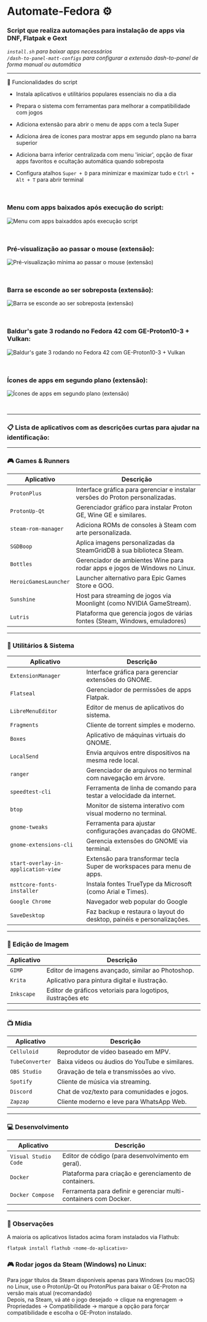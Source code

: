 # Automate-Fedora ⚙️
### Script que realiza automações para instalação de apps via DNF, Flatpak e Gext  

*`install.sh` para baixar apps necessários*  
*`/dash-to-panel-matt-configs` para configurar a extensão dash-to-panel de forma manual ou automática*  

---

🔧 Funcionalidades do script

- Instala aplicativos e utilitários populares essenciais no dia a dia

- Prepara o sistema com ferramentas para melhorar a compatibilidade com jogos

- Adiciona extensão para abrir o menu de apps com a tecla Super

- Adiciona área de ícones para mostrar apps em segundo plano na barra superior

- Adiciona barra inferior centralizada com menu 'iniciar', opção de fixar apps favoritos e ocultação automática quando sobreposta

- Configura atalhos `Super + D` para minimizar e maximizar tudo e `Ctrl + Alt + T` para abrir terminal

<br>

### Menu com apps baixados após execução do script:  
![Menu com apps baixaddos após execução script](img/apps.png)  

<br>

### Pré-visualização ao passar o mouse (extensão):  
![Pré-visualização mínima ao passar o mouse (extensão)](img/mini-preview.png)  

<br>

### Barra se esconde ao ser sobreposta (extensão):  
![Barra se esconde ao ser sobreposta (extensão)](img/sobreposição-barra.png)  

<br>

### Baldur's gate 3 rodando no Fedora 42 com GE-Proton10-3 + Vulkan:  
![Baldur's gate 3 rodando no Fedora 42 com GE-Proton10-3 + Vulkan](img/BD3-Fedora.png)  

<br>

### Ícones de apps em segundo plano (extensão):  
![Ícones de apps em segundo plano (extensão)](img/apps-segundo-plano.png)  

<br>

---

### 📋 Lista de aplicativos com as descrições curtas para ajudar na identificação:  

---

### 🎮 Games & Runners

| Aplicativo                    | Descrição                                                                 |
|------------------------------|---------------------------------------------------------------------------|
| `ProtonPlus`                 | Interface gráfica para gerenciar e instalar versões do Proton personalizadas.|
| `ProtonUp-Qt`                | Gerenciador gráfico para instalar Proton GE, Wine GE e similares.         |
| `steam-rom-manager`          | Adiciona ROMs de consoles à Steam com arte personalizada.                 |
| `SGDBoop`                    | Aplica imagens personalizadas da SteamGridDB à sua biblioteca Steam.      |
| `Bottles`                    | Gerenciador de ambientes Wine para rodar apps e jogos de Windows no Linux.|
| `HeroicGamesLauncher`        | Launcher alternativo para Epic Games Store e GOG.                         |
| `Sunshine`                   | Host para streaming de jogos via Moonlight (como NVIDIA GameStream).      |
| `Lutris`                     | Plataforma que gerencia jogos de várias fontes (Steam, Windows, emuladores)|

---

### 🧰 Utilitários & Sistema

| Aplicativo                    | Descrição                                                                 |
|------------------------------|---------------------------------------------------------------------------|
| `ExtensionManager`           | Interface gráfica para gerenciar extensões do GNOME.                      |
| `Flatseal`                   | Gerenciador de permissões de apps Flatpak.                                |
| `LibreMenuEditor`            | Editor de menus de aplicativos do sistema.                                |
| `Fragments`                  | Cliente de torrent simples e moderno.                                     |
| `Boxes`                      | Aplicativo de máquinas virtuais do GNOME.                                 |
| `LocalSend`                  | Envia arquivos entre dispositivos na mesma rede local.                    |
| `ranger`                     | Gerenciador de arquivos no terminal com navegação em árvore.              |
| `speedtest-cli`              | Ferramenta de linha de comando para testar a velocidade da internet.      |
| `btop`                       | Monitor de sistema interativo com visual moderno no terminal.             |
| `gnome-tweaks`               | Ferramenta para ajustar configurações avançadas do GNOME.                 |
| `gnome-extensions-cli`       | Gerencia extensões do GNOME via terminal.                                 |
| `start-overlay-in-application-view` | Extensão para transformar tecla Super de workspaces para menu de apps.|
| `msttcore-fonts-installer`   | Instala fontes TrueType da Microsoft (como Arial e Times).                |
| `Google Chrome`              | Navegador web popular do Google                                           |
| `SaveDesktop`                | Faz backup e restaura o layout do desktop, painéis e personalizações.     |

---

### 🎨 Edição de Imagem

| Aplicativo                    | Descrição                                                                 |
|------------------------------|---------------------------------------------------------------------------|
| `GIMP`                       | Editor de imagens avançado, similar ao Photoshop.                         |
| `Krita`                      | Aplicativo para pintura digital e ilustração.                             |
| `Inkscape`                   | Editor de gráficos vetoriais para logotipos, ilustrações etc              |

---

### 📺 Mídia

| Aplicativo                    | Descrição                                                                 |
|------------------------------|---------------------------------------------------------------------------|
| `Celluloid`                  | Reprodutor de vídeo baseado em MPV.                                       |
| `TubeConverter`              | Baixa vídeos ou áudios do YouTube e similares.                            |
| `OBS Studio`                 | Gravação de tela e transmissões ao vivo.                                  |
| `Spotify`                    | Cliente de música via streaming.                                          |
| `Discord`                    | Chat de voz/texto para comunidades e jogos.                               |
| `Zapzap`                     | Cliente moderno e leve para WhatsApp Web.                                 |

---

### 💻 Desenvolvimento

| Aplicativo                    | Descrição                                                                 |
|------------------------------|---------------------------------------------------------------------------|
| `Visual Studio Code`         | Editor de código (para desenvolvimento em geral).                         |
| `Docker`                     | Plataforma para criação e gerenciamento de containers.                    |
| `Docker Compose`             | Ferramenta para definir e gerenciar multi-containers com Docker.          |

---

### 📌 Observações

A maioria os aplicativos listados acima foram instalados via Flathub:  
```bash
flatpak install flathub <nome-do-aplicativo>
```

### 🎮 Rodar jogos da Steam (Windows) no Linux:
Para jogar títulos da Steam disponíveis apenas para Windows (ou macOS) no Linux, use o ProtonUp-Qt ou ProtonPlus para baixar o GE-Proton na versão mais atual (recomandado)  
Depois, na Steam, vá até o jogo desejado → clique na engrenagem → Propriedades → Compatibilidade → marque a opção para forçar compatibilidade e escolha o GE-Proton instalado.


